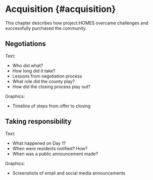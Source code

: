 # Acquisition {#acquisition}

This chapter describes how project:HOMES overcame challenges and successfully purchased the community.

## Negotiations

Text:

* Who did what?
* How long did it take?
* Lessons from negotiation process
* What role did the county play?
* How did the closing process play out?

Graphics:

* Timeline of steps from offer to closing

## Taking responsibility

Text:

* What happened on Day 1?
* When were residents notified? How?
* When was a public announcement made?

Graphics:

* Screenshots of email and social media announcements
